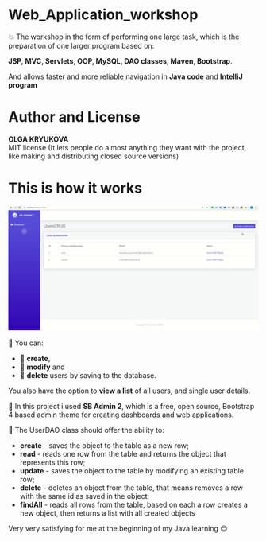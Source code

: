 # Web_Application_workshop
:boom: The workshop in the form of performing one large task, which is the preparation of one larger program based on: 

   **JSP, MVC, Servlets, OOP, MySQL, DAO classes, Maven, Bootstrap**.
   
   And allows faster and more reliable navigation in **Java code** and **IntelliJ program**
   
# Author and License
**OLGA KRYUKOVA**   
MIT license (It lets people do almost anything they want with the project, like making and distributing closed source versions)

# This is how it works
 
![alt text](https://github.com/Elton-John/Web_Application_workshop/blob/master/src/main/webapp/theme/img/sampleInteraction.gif) 


:green_heart: You can:

* :star2: **create**, 
* :star2: **modify** and 
* :star2: **delete** users 
by saving to the database.

You also have the option to **view a list** of all users, and single user details.

:green_heart: In this project i used **SB Admin 2**, which is a free, open source, Bootstrap 4 based admin theme  for creating dashboards and web applications. 
  
:green_heart: The UserDAO class should offer the ability to:

- **create** - saves the object to the table as a new row;
- **read** - reads one row from the table and returns the object that represents this row;
 - **update** - saves the object to the table by modifying an existing table row;
 - **delete** - deletes an object from the table, that means removes a row with the same id as saved in the object;
 - **findAll** - reads all rows from the table, based on each a row creates a new object,
then returns a list with all created objects


 Very very satisfying for me at the beginning of my Java learning :blush:
